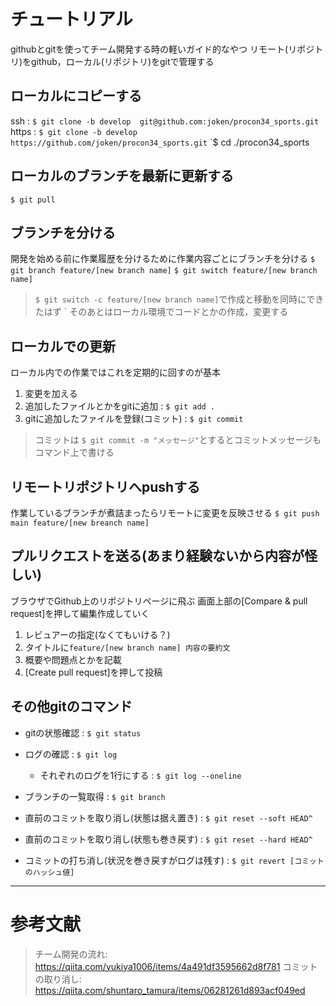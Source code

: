 # チュートリアル
githubとgitを使ってチーム開発する時の軽いガイド的なやつ
リモート(リポジトリ)をgithub，ローカル(リポジトリ)をgitで管理する

## ローカルにコピーする
ssh : `$ git clone -b develop  git@github.com:joken/procon34_sports.git`
https : `$ git clone -b develop  https://github.com/joken/procon34_sports.git`
`$ cd ./procon34_sports

## ローカルのブランチを最新に更新する
`$ git pull`

## ブランチを分ける
開発を始める前に作業履歴を分けるために作業内容ごとにブランチを分ける
`$ git branch feature/[new branch name]`
`$ git switch feature/[new branch name]`

> `$ git switch -c feature/[new branch name]`で作成と移動を同時にできたはず
`
そのあとはローカル環境でコードとかの作成，変更する

## ローカルでの更新
ローカル内での作業ではこれを定期的に回すのが基本

1. 変更を加える
2. 追加したファイルとかをgitに追加 : `$ git add .`
3. gitに追加したファイルを登録(コミット) : `$ git commit`

> コミットは `$ git commit -m "メッセージ"`とするとコミットメッセージもコマンド上で書ける

## リモートリポジトリへpushする
作業しているブランチが煮詰まったらリモートに変更を反映させる
`$ git push main feature/[new breanch name]`


## プルリクエストを送る(あまり経験ないから内容が怪しい)
ブラウザでGithub上のリポジトリページに飛ぶ
画面上部の[Compare & pull request]を押して編集作成していく
1. レビュアーの指定(なくてもいける？)
2. タイトルに`feature/[new branch name] 内容の要約文`
3. 概要や問題点とかを記載
4. [Create pull request]を押して投稿

## その他gitのコマンド
- gitの状態確認 : `$ git status`
- ログの確認 : `$ git log`
    * それぞれのログを1行にする : `$ git log --oneline`
- ブランチの一覧取得 : `$ git branch`

- 直前のコミットを取り消し(状態は据え置き) : `$ git reset --soft HEAD^`
- 直前のコミットを取り消し(状態も巻き戻す) : `$ git reset --hard HEAD^`
- コミットの打ち消し(状況を巻き戻すがログは残す) : `$ git revert [コミットのハッシュ値]`


---

# 参考文献
> チーム開発の流れ: https://qiita.com/yukiya1006/items/4a491df3595662d8f781
> コミットの取り消し: https://qiita.com/shuntaro_tamura/items/06281261d893acf049ed
